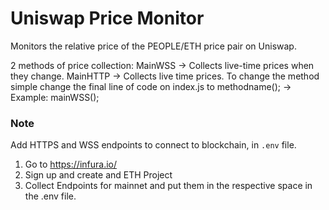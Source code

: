 # Uniswap Price Monitor

Monitors the relative price of the PEOPLE/ETH price pair on Uniswap.

2 methods of price collection:
MainWSS -> Collects live-time prices when they change.
MainHTTP -> Collects live time prices.
To change the method simple change the final line of code on index.js to methodname(); -> Example: mainWSS();

### Note

Add HTTPS and WSS endpoints to connect to blockchain, in `.env` file.
1. Go to https://infura.io/
2. Sign up and create and ETH Project
3. Collect Endpoints for mainnet and put them in the respective space in the .env file.

